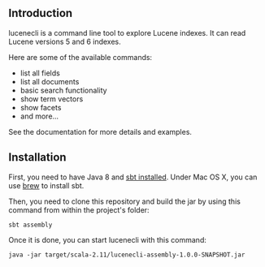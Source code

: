 ## Introduction

lucenecli is a command line tool to explore Lucene indexes. It can read Lucene versions 5 and 6 indexes.

Here are some of the available commands:
 - list all fields
 - list all documents
 - basic search functionality
 - show term vectors
 - show facets
 - and more...
 
See the documentation for more details and examples.

## Installation

First, you need to have Java 8 and [sbt installed](http://www.scala-sbt.org/1.0/docs/Setup.html). Under Mac OS X, you can use [brew](http://brew.sh/) to install sbt.

Then, you need to clone this repository and build the jar by using this command from within the project's folder:

    sbt assembly

Once it is done, you can start lucenecli with this command:

    java -jar target/scala-2.11/lucenecli-assembly-1.0.0-SNAPSHOT.jar
